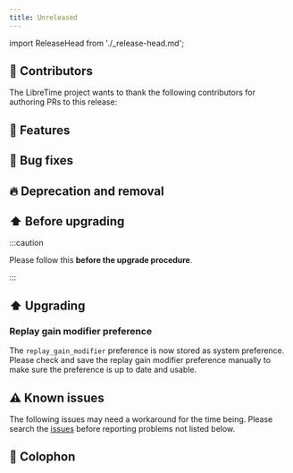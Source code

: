 ```yaml
---
title: Unreleased
---
```


import ReleaseHead from './\_release-head.md';

<!-- <ReleaseHead date='2022-01-01' version='3.0.0-alpha.11'/> -->

## :sparkling_heart: Contributors

The LibreTime project wants to thank the following contributors for authoring PRs to this release:

## :rocket: Features

## :bug: Bug fixes

## :fire: Deprecation and removal

## :arrow_up: Before upgrading

:::caution

Please follow this **before the upgrade procedure**.

:::

## :arrow_up: Upgrading

### Replay gain modifier preference

The `replay_gain_modifier` preference is now stored as system preference. Please check and save the replay gain modifier preference manually to make sure the preference is up to date and usable.

## :warning: Known issues

The following issues may need a workaround for the time being. Please search the [issues](https://github.com/libretime/libretime/issues) before reporting problems not listed below.

## :memo: Colophon
